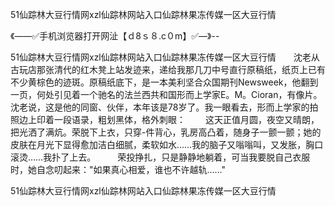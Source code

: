 51仙踪林大豆行情网xzl仙踪林网站入口仙踪林果冻传媒一区大豆行情

《——✅手机浏览器打开网沚【ｄ8ｓ８.c０m】✅—》--

51仙踪林大豆行情网xzl仙踪林网站入口仙踪林果冻传媒一区大豆行情　　沈老从古玩店那张清代的红木凳上站发迹来，递给我那几刀中号直行原稿纸，纸页上已有不少黄棕色的迹斑。原稿纸底下，是一本美利坚合众国期刊Newsweek，他翻到一页，何处引见着一个驰名的法兰西共和国形而上学家E。M。Cioran，有像片。沈老说，这是他的同窗、伙伴，本年该是78岁了。我一眼看去，形而上学家的拍照边上印着一段语录，粗划黑体，格外刺眼：
　　这天正值月圆，夜空又晴朗，把光洒了满炕。荣脱下上衣，只穿-件背心，乳房高凸着，随身子一颤一颤；她的皮肤在月光下显得愈加洁白细腻，柔软如水……我的脑子又嗡嗡叫，又发胀，胸口滚烫……我扑了上去。　　　荣投挣扎，只是静静地躺着，可当我要脱自己衣服时，她自念叨起来："如果真心相爱，谁也不许越轨……"





51仙踪林大豆行情网xzl仙踪林网站入口仙踪林果冻传媒一区大豆行情
